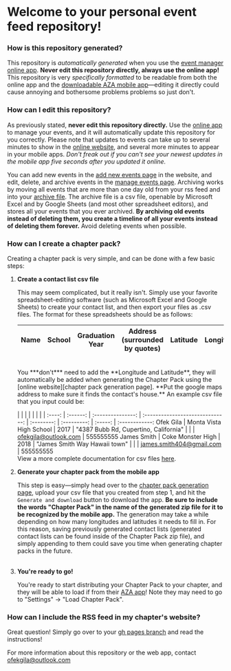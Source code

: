 # Welcome to your personal event feed repository!
### How is this repository generated?
This repository is *automatically generated* when you use the [event manager online app]. **Never edit this repository directly, always use the online app!** This repository is very *specifically formatted* to be readable from both the online app and the [downloadable AZA mobile app][gplay aza app]&mdash;editing it directly could cause annoying and bothersome problems problems so just don't.
### How can I edit this repository?
As previously stated, **never edit this repository directly.** Use the [online app][event manager online app] to manage your events, and it will automatically update this repository for you correctly. Please note that updates to events can take up to several minutes to show in the [online website], and several more minutes to appear in your mobile apps. *Don't freak out if you can't see your newest updates in the mobile app five seconds after you updated it online.*

You can add new events in the [add new events page] in the website, and edit, delete, and archive events in the [manage events page]. Archiving works by moving all events that are more than one day old from your rss feed and into your [archive file]. The archive file is a csv file, openable by Microsoft Excel and by Google Sheets (and most other spreadsheet editors), and stores all your events that you ever archived. **By archiving old events instead of deleting them, you create a timeline of all your events instead of deleting them forever.** Avoid deleting events when possible.
### How can I create a chapter pack?
Creating a chapter pack is very simple, and can be done with a few basic steps:

1. **Create a contact list csv file**
    
    This may seem complicated, but it really isn't. Simply use your favorite spreadsheet-editing software (such as Microsoft Excel and Google Sheets) to create your contact list, and then export your files as .csv files.
    The format for these spreadsheets should be as follows:  
    
    Name | School | Graduation Year | Address (surrounded by quotes) | Latitude | Longitude | Email | Phone number
    :----: | :------: | :---------------: | :------------------------------: | :--------: | :---------: | :-----: | :------------:
    <br />
    You ***don't*** need to add the **Longitude and Latitude**, they will automatically be added when generating the Chapter Pack using the [online website][chapter pack generation page]. **Put the google maps address to make sure it finds the contact's house.** An example csv file that you input could be:
    
     |  |   |  |  |  |  | | 
    :----: | :------: | :---------------: | :------------------------------: | :--------: | :---------: | :-----: | :------------:
    Ofek Gila | Monta Vista High School | 2017 | "4387 Bubb Rd, Cupertino, California" | | | ofekgila@outlook.com | 555555555
    James Smith | Coke Monster High | 2018 | "James Smith Way Hawaii town" | | | james.smith404@gmail.com | 555555555
    <br />
    View a more complete documentation for csv files [here][csv documentation].
2. **Generate your chapter pack from the mobile app**
    
    This step is easy&mdash;simply head over to the [chapter pack generation page], upload your csv file that you created from step 1, and hit the `Generate and download` button to download the app. **Be sure to include the words "Chapter Pack" in the name of the generated zip file for it to be recognized by the mobile app.** The generation may take a while depending on how many longitudes and latitudes it needs to fill in. For this reason, saving previously generated contact lists (generated contact lists can be found inside of the Chapter Pack zip file), and simply appending to them could save you time when generating chapter packs in the future.
    <br /><br />
3. **You're ready to go!**
    
    You're ready to start distributing your Chapter Pack to your chapter, and they will be able to load if from their [AZA app][gplay aza app]! Note they may need to go to "Settings" -> "Load Chapter Pack".

### How can I include the RSS feed in my chapter's website?
Great question! Simply go over to your [gh pages branch] and read the instructions!

For more information about this repository or the web app, contact ofekgila@outlook.com

[event manager online app]:https://the-ofek-foundation.github.io/UnofficialAZAEventManager/ "event manager web app"
[gplay aza app]:https://play.google.com/store/apps/details?id=org.ramonaza.unofficialazaapp&hl=en "aza mobile app on google play"
[online website]:https://ramonaza.github.io/ChapterEventFeedRepo/ "the online website"
[add new events page]:https://the-ofek-foundation.github.io/UnofficialAZAEventManager/#add-events "add new events page"
[manage events page]:https://the-ofek-foundation.github.io/UnofficialAZAEventManager/#manage-events "manage events page"
[archive file]:https://github.com/ramonaza/ChapterEventFeedRepo/blob/master/archive.csv "archive"
[csv documentation]:https://github.com/ischeinkman/UnofficialAZAApp/wiki/Chapter-Packs#contactlistcsv "csv file documentation"
[chapter pack generation page]:https://the-ofek-foundation.github.io/UnofficialAZAEventManager/#chapter-pack "chapter pack generation page"
[gh pages branch]:https://github.com/ramonaza/ChapterEventFeedRepo/tree/gh-pages "gh-pages branch"
